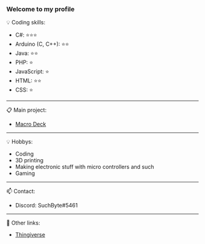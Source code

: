 ### Welcome to my profile

💡 Coding skills:
- C#: ⭐⭐⭐
- Arduino (C, C++): ⭐⭐
- Java: ⭐⭐
- PHP: ⭐
- JavaScript: ⭐
- HTML: ⭐⭐
- CSS: ⭐
---
📋 Main project:
- [Macro Deck](https://github.com/SuchByte/Macro-Deck)
---
💡 Hobbys:
- Coding
- 3D printing
- Making electronic stuff with micro controllers and such
- Gaming
---
📫 Contact:
- Discord: SuchByte#5461
---
📌 Other links:
- [Thingiverse](https://www.thingiverse.com/suchbyte/designs)

<!--
**SuchByte/SuchByte** is a ✨ _special_ ✨ repository because its `README.md` (this file) appears on your GitHub profile.

Here are some ideas to get you started:

- 🔭 I’m currently working on ...
- 🌱 I’m currently learning ...
- 👯 I’m looking to collaborate on ...
- 🤔 I’m looking for help with ...
- 💬 Ask me about ...
- 📫 How to reach me: ...
- 😄 Pronouns: ...
- ⚡ Fun fact: ...
-->
